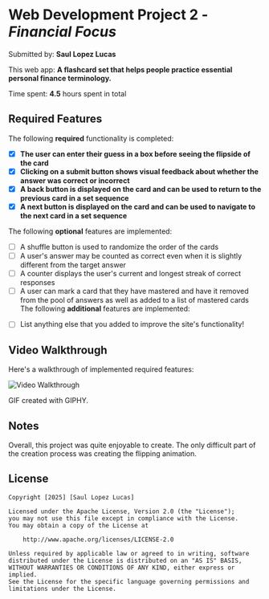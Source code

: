 # Web Development Project 2 - *Financial Focus*

Submitted by: **Saul Lopez Lucas**

This web app: **A flashcard set that helps people practice essential personal finance terminology.**

Time spent: **4.5** hours spent in total

## Required Features

The following **required** functionality is completed:

- [X] **The user can enter their guess in a box before seeing the flipside of the card**
- [X] **Clicking on a submit button shows visual feedback about whether the answer was correct or incorrect**
- [X] **A back button is displayed on the card and can be used to return to the previous card in a set sequence**
- [X] **A next button is displayed on the card and can be used to navigate to the next card in a set sequence**

The following **optional** features are implemented:

- [ ] A shuffle button is used to randomize the order of the cards
- [ ] A user's answer may be counted as correct even when it is slightly different from the target answer
- [ ] A counter displays the user's current and longest streak of correct responses
- [ ] A user can mark a card that they have mastered and have it removed from the pool of answers as well as added to a list of mastered cards
The following **additional** features are implemented:

* [ ] List anything else that you added to improve the site's functionality!

## Video Walkthrough

Here's a walkthrough of implemented required features:

<img src='https://i.giphy.com/media/v1.Y2lkPTc5MGI3NjExYWJmZ2VldWlwY2lkdWtxODZvcXFhcWxvdnE3amw4bTl2MnhsNTRyZiZlcD12MV9pbnRlcm5hbF9naWZfYnlfaWQmY3Q9Zw/uXd2LWeqLOle2wTArb/giphy.gif' title='Video Walkthrough' width='' alt='Video Walkthrough' />

<!-- Replace this with whatever GIF tool you used! -->
GIF created with GIPHY.
<!-- Recommended tools:
[Kap](https://getkap.co/) for macOS
[ScreenToGif](https://www.screentogif.com/) for Windows
[peek](https://github.com/phw/peek) for Linux. -->

## Notes

Overall, this project was quite enjoyable to create. The only difficult part of the creation process was creating the flipping animation.

## License

    Copyright [2025] [Saul Lopez Lucas]

    Licensed under the Apache License, Version 2.0 (the "License");
    you may not use this file except in compliance with the License.
    You may obtain a copy of the License at

        http://www.apache.org/licenses/LICENSE-2.0

    Unless required by applicable law or agreed to in writing, software
    distributed under the License is distributed on an "AS IS" BASIS,
    WITHOUT WARRANTIES OR CONDITIONS OF ANY KIND, either express or implied.
    See the License for the specific language governing permissions and
    limitations under the License.